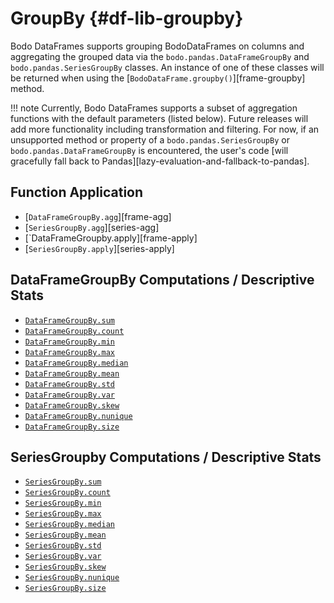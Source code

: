# GroupBy {#df-lib-groupby}

Bodo DataFrames supports grouping BodoDataFrames on columns
and aggregating the grouped data via the `bodo.pandas.DataFrameGroupBy` and `bodo.pandas.SeriesGroupBy` classes.
An instance of one of these classes will be returned when using the [`BodoDataFrame.groupby()`][frame-groupby] method.

!!! note
	Currently, Bodo DataFrames supports a subset of aggregation functions with the default parameters (listed below).
	Future releases will add more functionality including transformation and filtering.
	For now, if an unsupported method or property of a `bodo.pandas.SeriesGroupBy` or `bodo.pandas.DataFrameGroupBy` is encountered,
	the user's code [will gracefully fall back to Pandas][lazy-evaluation-and-fallback-to-pandas].

## Function Application

- [`DataFrameGroupBy.agg`][frame-agg]
- [`SeriesGroupBy.agg`][series-agg]
- [`DataFrameGroupby.apply][frame-apply]
- [`SeriesGroupBy.apply`][series-apply]

## DataFrameGroupBy Computations / Descriptive Stats

- [`DataFrameGroupBy.sum`][frame-agg-sum]
- [`DataFrameGroupBy.count`][frame-agg-count]
- [`DataFrameGroupBy.min`][frame-agg-min]
- [`DataFrameGroupBy.max`][frame-agg-max]
- [`DataFrameGroupBy.median`][frame-agg-median]
- [`DataFrameGroupBy.mean`][frame-agg-mean]
- [`DataFrameGroupBy.std`][frame-agg-std]
- [`DataFrameGroupBy.var`][frame-agg-var]
- [`DataFrameGroupBy.skew`][frame-agg-skew]
- [`DataFrameGroupBy.nunique`][frame-agg-nunique]
- [`DataFrameGroupBy.size`][frame-agg-size]

## SeriesGroupby Computations / Descriptive Stats

- [`SeriesGroupBy.sum`][series-agg-sum]
- [`SeriesGroupBy.count`][series-agg-count]
- [`SeriesGroupBy.min`][series-agg-min]
- [`SeriesGroupBy.max`][series-agg-max]
- [`SeriesGroupBy.median`][series-agg-median]
- [`SeriesGroupBy.mean`][series-agg-mean]
- [`SeriesGroupBy.std`][series-agg-std]
- [`SeriesGroupBy.var`][series-agg-var]
- [`SeriesGroupBy.skew`][series-agg-skew]
- [`SeriesGroupBy.nunique`][series-agg-nunique]
- [`SeriesGroupBy.size`][series-agg-size]


[frame-agg-sum]: https://pandas.pydata.org/docs/reference/api/pandas.core.groupby.DataFrameGroupBy.sum.html
[frame-agg-count]: https://pandas.pydata.org/docs/reference/api/pandas.core.groupby.DataFrameGroupBy.count.html
[frame-agg-min]: https://pandas.pydata.org/docs/reference/api/pandas.core.groupby.DataFrameGroupBy.min.html
[frame-agg-max]: https://pandas.pydata.org/docs/reference/api/pandas.core.groupby.DataFrameGroupBy.max.html
[frame-agg-median]: https://pandas.pydata.org/docs/reference/api/pandas.core.groupby.DataFrameGroupBy.median.html
[frame-agg-mean]: https://pandas.pydata.org/docs/reference/api/pandas.core.groupby.DataFrameGroupBy.mean.html
[frame-agg-std]: https://pandas.pydata.org/docs/reference/api/pandas.core.groupby.DataFrameGroupBy.std.html
[frame-agg-var]: https://pandas.pydata.org/docs/reference/api/pandas.core.groupby.DataFrameGroupBy.var.html
[frame-agg-skew]: https://pandas.pydata.org/docs/reference/api/pandas.core.groupby.DataFrameGroupBy.skew.html
[frame-agg-nunique]: https://pandas.pydata.org/docs/reference/api/pandas.core.groupby.DataFrameGroupBy.nunique.html
[frame-agg-size]: https://pandas.pydata.org/docs/reference/api/pandas.core.groupby.DataFrameGroupBy.size.html

[series-agg-sum]: https://pandas.pydata.org/docs/reference/api/pandas.core.groupby.SeriesGroupBy.sum.html
[series-agg-count]: https://pandas.pydata.org/docs/reference/api/pandas.core.groupby.SeriesGroupBy.count.html
[series-agg-min]: https://pandas.pydata.org/docs/reference/api/pandas.core.groupby.SeriesGroupBy.min.html
[series-agg-max]: https://pandas.pydata.org/docs/reference/api/pandas.core.groupby.SeriesGroupBy.max.html
[series-agg-median]: https://pandas.pydata.org/docs/reference/api/pandas.core.groupby.SeriesGroupBy.median.html
[series-agg-mean]: https://pandas.pydata.org/docs/reference/api/pandas.core.groupby.SeriesGroupBy.mean.html
[series-agg-std]: https://pandas.pydata.org/docs/reference/api/pandas.core.groupby.SeriesGroupBy.std.html
[series-agg-var]: https://pandas.pydata.org/docs/reference/api/pandas.core.groupby.SeriesGroupBy.var.html
[series-agg-skew]: https://pandas.pydata.org/docs/reference/api/pandas.core.groupby.SeriesGroupBy.skew.html
[series-agg-nunique]: https://pandas.pydata.org/docs/reference/api/pandas.core.groupby.SeriesGroupBy.nunique.html
[series-agg-size]: https://pandas.pydata.org/docs/reference/api/pandas.core.groupby.SeriesGroupBy.size.html
